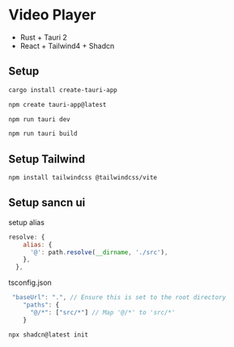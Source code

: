 # Video Player

- Rust + Tauri 2
- React + Tailwind4 + Shadcn

## Setup

```sh
cargo install create-tauri-app

npm create tauri-app@latest

npm run tauri dev

npm run tauri build
```

## Setup Tailwind

```sh
npm install tailwindcss @tailwindcss/vite
```

## Setup sancn ui

setup alias

```js
resolve: {
    alias: {
      '@': path.resolve(__dirname, './src'),
    },
  },
```

tsconfig.json

```js
 "baseUrl": ".", // Ensure this is set to the root directory
    "paths": {
      "@/*": ["src/*"] // Map '@/*' to 'src/*'
    }
```

```sh
npx shadcn@latest init 
```
